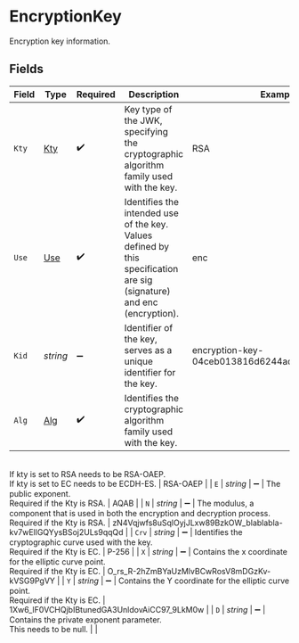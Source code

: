 # EncryptionKey

Encryption key information.


## Fields

| Field                                                                                                                                                  | Type                                                                                                                                                   | Required                                                                                                                                               | Description                                                                                                                                            | Example                                                                                                                                                |
| ------------------------------------------------------------------------------------------------------------------------------------------------------ | ------------------------------------------------------------------------------------------------------------------------------------------------------ | ------------------------------------------------------------------------------------------------------------------------------------------------------ | ------------------------------------------------------------------------------------------------------------------------------------------------------ | ------------------------------------------------------------------------------------------------------------------------------------------------------ |
| `Kty`                                                                                                                                                  | [Kty](../../Models/Components/Kty.md)                                                                                                                  | :heavy_check_mark:                                                                                                                                     | Key type of the JWK, specifying the cryptographic algorithm family used with the key.                                                                  | RSA                                                                                                                                                    |
| `Use`                                                                                                                                                  | [Use](../../Models/Components/Use.md)                                                                                                                  | :heavy_check_mark:                                                                                                                                     | Identifies the intended use of the key. Values defined by this specification are sig (signature) and enc (encryption).                                 | enc                                                                                                                                                    |
| `Kid`                                                                                                                                                  | *string*                                                                                                                                               | :heavy_minus_sign:                                                                                                                                     | Identifier of the key, serves as a unique identifier for the key.                                                                                      | encryption-key-04ceb013816d6244aca3310fa69b0bcf                                                                                                        |
| `Alg`                                                                                                                                                  | [Alg](../../Models/Components/Alg.md)                                                                                                                  | :heavy_check_mark:                                                                                                                                     | Identifies the cryptographic algorithm family used with the key.<br/>If kty is set to RSA needs to be RSA-OAEP.<br/>If kty is set to EC needs to be ECDH-ES. | RSA-OAEP                                                                                                                                               |
| `E`                                                                                                                                                    | *string*                                                                                                                                               | :heavy_minus_sign:                                                                                                                                     | The public exponent.<br/>Required if the Kty is RSA.                                                                                                  | AQAB                                                                                                                                                   |
| `N`                                                                                                                                                    | *string*                                                                                                                                               | :heavy_minus_sign:                                                                                                                                     | The modulus, a component that is used in both the encryption and decryption process.<br/>Required if the Kty is RSA.                                  | zN4Vqjwfs8uSqlOyjJLxw89BzkOW_blablabla-kv7wEllGQYysBSoj2ULs9qqQd                                                                                       |
| `Crv`                                                                                                                                                  | *string*                                                                                                                                               | :heavy_minus_sign:                                                                                                                                     | Identifies the cryptographic curve used with the key.<br/>Required if the Kty is EC.                                                                  | P-256                                                                                                                                                  |
| `X`                                                                                                                                                    | *string*                                                                                                                                               | :heavy_minus_sign:                                                                                                                                     | Contains the x coordinate for the elliptic curve point.<br/>Required if the Kty is EC.                                                                | O_rs_R-2hZmBYaUzMlvBCwRosV8mDGzKv-kVSG9PgVY                                                                                                            |
| `Y`                                                                                                                                                    | *string*                                                                                                                                               | :heavy_minus_sign:                                                                                                                                     | Contains the Y coordinate for the elliptic curve point.<br/>Required if the Kty is EC.                                                                | 1Xw6_lF0VCHQjbIBtunedGA3UnldovAiCC97_9LkM0w                                                                                                            |
| `D`                                                                                                                                                    | *string*                                                                                                                                               | :heavy_minus_sign:                                                                                                                                     | Contains the private exponent parameter.<br/>This needs to be null.                                                                                   | <nil>                                                                                                                                                  |